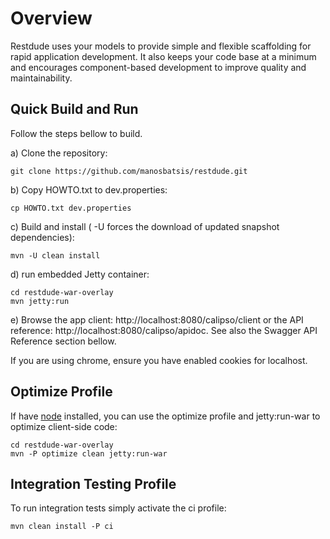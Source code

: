 
# Overview

Restdude uses your models to provide simple and flexible scaffolding for rapid application development. It also keeps your code base at a minimum and encourages component-based development to improve quality and maintainability.

## Quick Build and Run

Follow the steps bellow to build.

a) Clone the repository:

    git clone https://github.com/manosbatsis/restdude.git

b) Copy HOWTO.txt to dev.properties:

    cp HOWTO.txt dev.properties

c) Build and install ( -U forces the download of updated snapshot dependencies):

    mvn -U clean install

d) run embedded Jetty container:

    cd restdude-war-overlay
    mvn jetty:run


e) Browse the app client: http://localhost:8080/calipso/client or the API reference: http://localhost:8080/calipso/apidoc. See also the Swagger API Reference section bellow.

If you are using chrome, ensure you have enabled cookies for localhost.

## Optimize Profile

If have [node](https://nodejs.org) installed, you can use the optimize profile and jetty:run-war to optimize client-side code:

    cd restdude-war-overlay
    mvn -P optimize clean jetty:run-war


## Integration Testing Profile

To run integration tests simply activate the ci profile:

    mvn clean install -P ci


